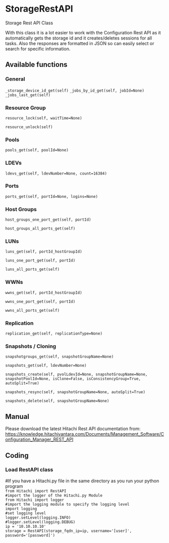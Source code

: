 # StorageRestAPI<br />
Storage Rest API Class<br />

With this class it is a lot easier to work with the Configuration Rest API as it automatically gets the storage id and it creates/deletes sessions for all tasks.
Also the responses are formatted in JSON so can easily select or search for specific information.

## Available functions
### General
`_storage_device_id_get(self)`
`_jobs_by_id_get(self, jobId=None)`
`_jobs_last_get(self)`
### Resource Group
`resource_lock(self, waitTime=None)`

`resource_unlock(self)`
### Pools
`pools_get(self, poolId=None)`
### LDEVs
`ldevs_get(self, ldevNumber=None, count=16384)`
### Ports
`ports_get(self, portId=None, logins=None)`
### Host Groups
`host_groups_one_port_get(self, portId)`

`host_groups_all_ports_get(self)`
### LUNs
`luns_get(self, portId_hostGroupId)`

`luns_one_port_get(self, portId)`

`luns_all_ports_get(self)`
### WWNs
`wwns_get(self, portId_hostGroupId)`

`wwns_one_port_get(self, portId)`

`wwns_all_ports_get(self)`
### Replication
`replication_get(self, replicationType=None)`
### Snapshots / Cloning
`snapshotgroups_get(self, snapshotGroupName=None)`

`snapshots_get(self, ldevNumber=None)`

`snapshots_create(self, pvolLdevId=None, snapshotGroupName=None, snapshotPoolId=None, isClone=False, isConsistencyGroup=True, autoSplit=True)`

`snapshots_resync(self, snapshotGroupName=None, autoSplit=True)`

`snapshots_delete(self, snapshotGroupName=None)`

## Manual
Please download the latest Hitachi Rest API documentation from:<br />
https://knowledge.hitachivantara.com/Documents/Management_Software/Configuration_Manager_REST_API<br />

## Coding
### Load RestAPI class
#If you have a Hitachi.py file in the same directory as you run your python program<br />
`from Hitachi import RestAPI`<br />
`#import the logger of the Hitachi.py Module`<br />
`from Hitachi import logger`<br />
`#import the logging module to specify the logging level`<br />
`import logging`<br />
`#set logging level`<br />
`logger.setLevel(logging.INFO)`<br />
`#logger.setLevel(logging.DEBUG)`<br />
`ip = '10.10.10.10'`<br />
`storage = RestAPI(storage_fqdn_ip=ip, username='[user]', password='[password]')`<br />

